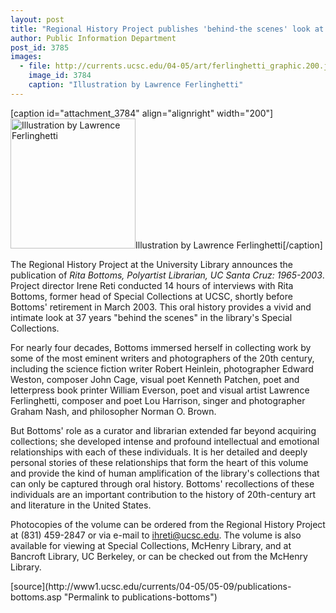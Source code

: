 ```yaml
---
layout: post
title: "Regional History Project publishes 'behind-the scenes' look at Special Collections"
author: Public Information Department
post_id: 3785
images:
  - file: http://currents.ucsc.edu/04-05/art/ferlinghetti_graphic.200.jpg
    image_id: 3784
    caption: "Illustration by Lawrence Ferlinghetti"
---
```


[caption id="attachment_3784" align="alignright" width="200"]<a href="http://localhost/mysite/wp-content/uploads/2005/05/ferlinghetti_graphic.200.jpg"><img class="size-full wp-image-3784" src="http://localhost/mysite/wp-content/uploads/2005/05/ferlinghetti_graphic.200.jpg" alt="Illustration by Lawrence Ferlinghetti" width="200" height="208" /></a>Illustration by Lawrence Ferlinghetti[/caption]
<a name="content" id="content"></a>
<p>
  The Regional History Project at the University Library announces the publication of <i>Rita Bottoms, Polyartist Librarian, UC Santa Cruz: 1965-2003</i>. Project director Irene Reti conducted 14 hours of interviews with Rita Bottoms, former head of Special Collections at UCSC, shortly before Bottoms' retirement in March 2003. This oral history provides a vivid and intimate look at 37 years "behind the scenes" in the library's Special Collections.
</p>
<p>
  For nearly four decades, Bottoms immersed herself in collecting work by some of the most eminent writers and photographers of the 20th century, including the science fiction writer Robert Heinlein, photographer Edward Weston, composer John Cage, visual poet Kenneth Patchen, poet and letterpress book printer William Everson, poet and visual artist Lawrence Ferlinghetti, composer and poet Lou Harrison, singer and photographer Graham Nash, and philosopher Norman O. Brown.
</p>
<p>
  But Bottoms' role as a curator and librarian extended far beyond acquiring collections; she developed intense and profound intellectual and emotional relationships with each of these individuals. It is her detailed and deeply personal stories of these relationships that form the heart of this volume and provide the kind of human amplification of the library's collections that can only be captured through oral history. Bottoms' recollections of these individuals are an important contribution to the history of 20th-century art and literature in the United States.
</p>
<p>
  Photocopies of the volume can be ordered from the Regional History Project at (831) 459-2847 or via e-mail to <a href="mailto:ihreti@ucsc.edu">ihreti@ucsc.edu</a>. The volume is also available for viewing at Special Collections, McHenry Library, and at Bancroft Library, UC Berkeley, or can be checked out from the McHenry Library.<br>
</p>
[source](http://www1.ucsc.edu/currents/04-05/05-09/publications-bottoms.asp "Permalink to publications-bottoms")

